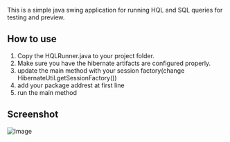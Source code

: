 This is a simple java swing application for running HQL and SQL queries for testing and preview.

How to use
------------------

1. Copy the HQLRunner.java to your project folder.
2. Make sure you have the hibernate artifacts are configured properly.
3. update the main method with your session factory(change HibernateUtil.getSessionFactory())
4. add your package addrest at first line
5. run the main method

Screenshot
------------------
![Image](https://raw.githubusercontent.com/sbahmani/HQLRunner/master/screenshot.png)


